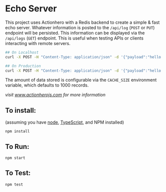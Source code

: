 # Echo Server

This project uses Actionhero with a Redis backend to create a simple & fast echo server. Whatever information is posted to the `/api/log` (`POST` or `PUT`) endpoint will be persisted. This information can be displayed via the `/api/logs` (`GET`) endpoint. This is useful when testing APIs or clients interacting with remote servers.

```bash
## On Localhost
curl -X POST -H "Content-Type: application/json" -d '{"payload":"hello localhost"}' http://localhost:8080/api/log

## On Production
curl -X POST -H "Content-Type: application/json" -d '{"payload":"hello production"}' https://echo.evantahler.com/api/log
```

The amount of data stored is configurable via the `CACHE_SIZE` environment variable, which defaults to 1000 records.

_visit www.actionherojs.com for more information_

## To install:

(assuming you have [node](http://nodejs.org/), [TypeScript](https://www.typescriptlang.org/), and NPM installed)

`npm install`

## To Run:

`npm start`

## To Test:

`npm test`
